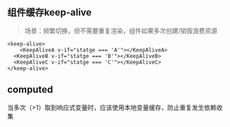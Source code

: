 ## 组件缓存keep-alive

> 场景：频繁切换，但不需要重复渲染，组件如果多次创建/销毁浪费资源

```vue
<keep-alive>
	<KeepAliveA v-if="statge === 'A'"></KeepAliveA>
  <KeepAliveB v-if="statge === 'B'"></KeepAliveB>
  <KeepAliveC v-if="statge === 'C'"></KeepAliveC>
</keep-alive>
```

## computed

当多次（>1）取到响应式变量时，应该使用本地变量缓存，防止重复发生依赖收集
